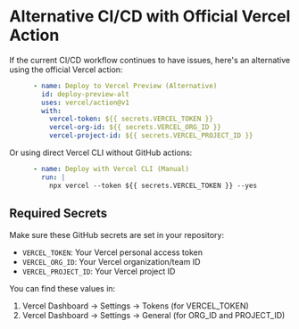 # Alternative CI/CD with Official Vercel Action

If the current CI/CD workflow continues to have issues, here's an alternative using the official Vercel action:

```yaml
      - name: Deploy to Vercel Preview (Alternative)
        id: deploy-preview-alt
        uses: vercel/action@v1
        with:
          vercel-token: ${{ secrets.VERCEL_TOKEN }}
          vercel-org-id: ${{ secrets.VERCEL_ORG_ID }}
          vercel-project-id: ${{ secrets.VERCEL_PROJECT_ID }}
```

Or using direct Vercel CLI without GitHub actions:

```yaml
      - name: Deploy with Vercel CLI (Manual)
        run: |
          npx vercel --token ${{ secrets.VERCEL_TOKEN }} --yes
```

## Required Secrets

Make sure these GitHub secrets are set in your repository:

- `VERCEL_TOKEN`: Your Vercel personal access token
- `VERCEL_ORG_ID`: Your Vercel organization/team ID  
- `VERCEL_PROJECT_ID`: Your Vercel project ID

You can find these values in:
1. Vercel Dashboard → Settings → Tokens (for VERCEL_TOKEN)
2. Vercel Dashboard → Settings → General (for ORG_ID and PROJECT_ID)
